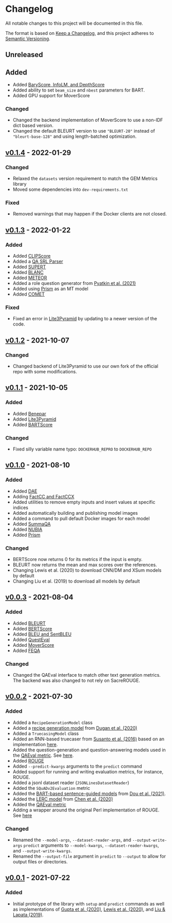 # Changelog
All notable changes to this project will be documented in this file.

The format is based on [Keep a Changelog](https://keepachangelog.com/en/1.0.0/),
and this project adheres to [Semantic Versioning](https://semver.org/spec/v2.0.0.html).

## Unreleased
## Added
- Added [BaryScore, InfoLM, and DepthScore](models/colombo2021/Readme.md)
- Added ability to set `beam_size` and `nbest` parameters for BART.
- Added GPU support for MoverScore

### Changed
- Changed the backend implementation of MoverScore to use a non-IDF dict based version.
- Changed the default BLEURT version to use `"BLEURT-20"` instead of `"bleurt-base-128"` and using length-batched optimization. 

## [v0.1.4](https://github.com/danieldeutsch/repro/releases/tag/v0.1.4) - 2022-01-29
### Changed
- Relaxed the `datasets` version requirement to match the GEM Metrics library
- Moved some dependencies into `dev-requirements.txt`

### Fixed
- Removed warnings that may happen if the Docker clients are not closed.

## [v0.1.3](https://github.com/danieldeutsch/repro/releases/tag/v0.1.3) - 2022-01-22
### Added
- Added [CLIPScore](models/hessel2021/Readme.md)
- Added a [QA SRL Parser](models/fitzgerald2018/Readme.md)
- Added [SUPERT](models/gao2020/Readme.md)
- Added [BLANC](models/vasilyev2020/Readme.md)
- Added [METEOR](models/denkowski2014/Readme.md)
- Added a role question generator from [Pyatkin et al. (2021)](models/pyatkin2021/Readme.md)
- Added using [Prism](models/thompson2020/Readme.md) as an MT model
- Added [COMET](models/rei2020/Readme.md)

### Fixed
- Fixed an error in [Lite3Pyramid](models/zhang2021/Readme.md) by updating to a newer version of the code.

## [v0.1.2](https://github.com/danieldeutsch/repro/releases/tag/v0.1.2) - 2021-10-07
### Changed
- Changed backend of Lite3Pyramid to use our own fork of the official repo with some modifications.

## [v0.1.1](https://github.com/danieldeutsch/repro/releases/tag/v0.1.1) - 2021-10-05
### Added
- Added [Benepar](models/kitaev2019/Readme.md)
- Added [Lite3Pyramid](models/zhang2021/Readme.md)
- Added [BARTScore](models/yuan2021/Readme.md)

### Changed
- Fixed silly variable name typo: `DOCKERHUB_REPRO` to `DOCKERHUB_REPO`

## [v0.1.0](https://github.com/danieldeutsch/repro/releases/tag/v0.1.0) - 2021-08-10
### Added
- Added [DAE](models/goyal2020/Readme.md)
- Adding [FactCC and FactCCX](models/kryscinski2019/Readme.md)
- Added utilities to remove empty inputs and insert values at specific indices
- Added automatically building and publishing model images
- Added a command to pull default Docker images for each model
- Added [SummaQA](models/scialom2019/Readme.md)
- Added [NUBIA](models/kane2020/Readme.md)
- Added [Prism](models/thompson2020/Readme.md)

### Changed
- BERTScore now returns 0 for its metrics if the input is empty. 
- BLEURT now returns the mean and max scores over the references.
- Changing Lewis et al. (2020) to download CNN/DM and XSum models by default
- Changing Liu et al. (2019) to download all models by default  

## [v0.0.3](https://github.com/danieldeutsch/repro/releases/tag/v0.0.3) - 2021-08-04
### Added
- Added [BLEURT](models/sellam2020/Readme.md)
- Added [BERTScore](models/zhang2020/Readme.md)
- Added [BLEU and SentBLEU](models/papineni2002/Readme.md)
- Added [QuestEval](models/scialom2021/Readme.md)
- Added [MoverScore](models/zhao2019/Readme.md)
- Added [FEQA](models/durmus2020/Readme.md)

### Changed
- Changed the QAEval interface to match other text generation metrics.
The backend was also changed to not rely on SacreROUGE.

## [v0.0.2](https://github.com/danieldeutsch/repro/releases/tag/v0.0.2) - 2021-07-30
### Added
- Added a `RecipeGenerationModel` class
- Added a [recipe generation model](models/dugan2020/Readme.md) from [Dugan et al. (2020)](https://arxiv.org/abs/2010.03070)
- Added a `TruecasingModel` class
- Added an RNN-based truecaser from [Susanto et al. (2016)](https://aclanthology.org/D16-1225/) based on an implementation [here](https://github.com/mayhewsw/pytorch-truecaser).
- Added the question-generation and question-answering models used in the [QAEval metric](https://arxiv.org/abs/2010.00490).
See [here](models/deutsch2021/Readme.md).
- Added [ROUGE](models/sacrerouge/Readme.md)
- Added `--predict-kwargs` arguments to the `predict` command
- Added support for running and writing evaluation metrics, for instance, ROUGE.
- Added a jsonl dataset reader (`JSONLinesDatasetReader`)
- Added the `SQuADv2Evaluation` metric
- Added the [BART-based sentence-guided models](models/dou2021/Readme.md) from [Dou et al. (2021)](https://arxiv.org/abs/2010.08014).
- Added the [LERC model](models/chen2020/Readme.md) from [Chen et al. (2020)](https://arxiv.org/abs/2010.03636)
- Added the [QAEval metric](models/deutsch2021/Readme.md)
- Adding a wrapper around the original Perl implementation of ROUGE.
See [here](models/lin2004/Readme.md)

### Changed
- Renamed the `--model-args`, `--dataset-reader-args`, and `--output-write-args` `predict` arguments to `--model-kwargs`, `--dataset-reader-kwargs`, and `--output-write-kwargs`.
- Renamed the `--output-file` argument in `predict` to `--output` to allow for output files or directories.

## [v0.0.1](https://github.com/danieldeutsch/repro/releases/tag/v0.0.1) - 2021-07-22
### Added
- Initial prototype of the library with `setup` and `predict` commands as well as implementations of [Gupta et al. (2020)](models/gupta2020/Readme.md), [Lewis et al. (2020)](models/lewis2020/Readme.md), and [Liu & Lapata (2019)](models/liu2019/Readme.md).
